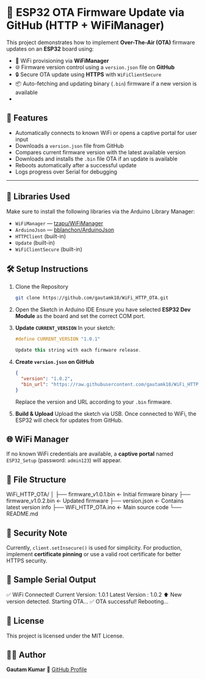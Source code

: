 
# 🔄 ESP32 OTA Firmware Update via GitHub (HTTP + WiFiManager)

This project demonstrates how to implement **Over-The-Air (OTA)** firmware updates on an **ESP32** board using:
- 📡 WiFi provisioning via **WiFiManager**
- 🌐 Firmware version control using a `version.json` file on **GitHub**
- 🔒 Secure OTA update using **HTTPS** with `WiFiClientSecure`
- 📦 Auto-fetching and updating binary (`.bin`) firmware if a new version is available
- 
## 🚀 Features
- Automatically connects to known WiFi or opens a captive portal for user input
- Downloads a `version.json` file from GitHub
- Compares current firmware version with the latest available version
- Downloads and installs the `.bin` file OTA if an update is available
- Reboots automatically after a successful update
- Logs progress over Serial for debugging
---

## 🧩 Libraries Used
Make sure to install the following libraries via the Arduino Library Manager:

- `WiFiManager` — [tzapu/WiFiManager](https://github.com/tzapu/WiFiManager)
- `ArduinoJson` — [bblanchon/ArduinoJson](https://arduinojson.org/)
- `HTTPClient` (built-in)
- `Update` (built-in)
- `WiFiClientSecure` (built-in)

## 🛠️ Setup Instructions
1. Clone the Repository  
   ```bash
   git clone https://github.com/gautamk10/WiFi_HTTP_OTA.git


2. Open the Sketch in Arduino IDE
   Ensure you have selected **ESP32 Dev Module** as the board and set the correct COM port.

3. **Update `CURRENT_VERSION`**
   In your sketch:

   ```cpp
   #define CURRENT_VERSION "1.0.1"

   Update this string with each firmware release.

4. **Create `version.json` on GitHub**

   ```json
   {
     "version": "1.0.2",
     "bin_url": "https://raw.githubusercontent.com/gautamk10/WiFi_HTTP_OTA/main/firmware_v1.0.2.bin"
   }
   ```

   Replace the version and URL according to your `.bin` firmware.

5. **Build & Upload**
   Upload the sketch via USB. Once connected to WiFi, the ESP32 will check for updates from GitHub.

## 🌐 WiFi Manager
If no known WiFi credentials are available, a **captive portal** named `ESP32_Setup` (password: `admin123`) will appear.

## 📁 File Structure
WiFi_HTTP_OTA/
│
├── firmware_v1.0.1.bin       <- Initial firmware binary
├── firmware_v1.0.2.bin       <- Updated firmware
├── version.json              <- Contains latest version info
├── WiFi_HTTP_OTA.ino         <- Main source code
└── README.md

## 🔐 Security Note

Currently, `client.setInsecure()` is used for simplicity.
For production, implement **certificate pinning** or use a valid root certificate for better HTTPS security.

## 🧪 Sample Serial Output
✅ WiFi Connected!
Current Version: 1.0.1
Latest Version : 1.0.2
⬆️  New version detected. Starting OTA...
✅ OTA successful! Rebooting...


## 📜 License
This project is licensed under the MIT License.


## 🙋‍♂️ Author
**Gautam Kumar**
🔗 [GitHub Profile](https://github.com/gautamk10)

